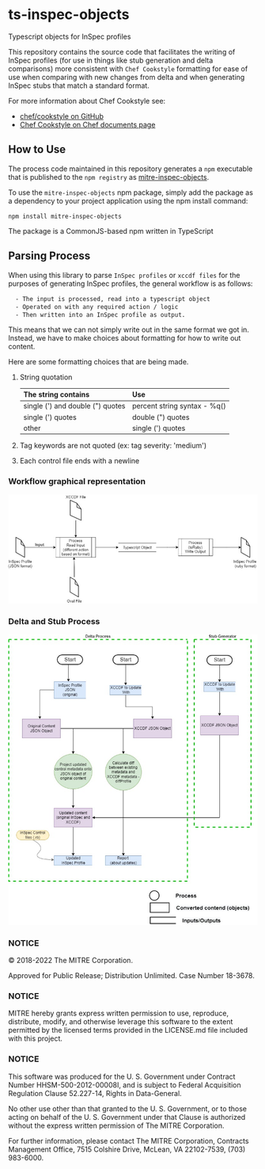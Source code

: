 # ts-inspec-objects
Typescript objects for InSpec profiles

This repository contains the source code that facilitates the writing of InSpec profiles (for use in things like stub generation and delta comparisons) more consistent with `Chef Cookstyle` formatting for ease of use when comparing with new changes from delta and when generating InSpec stubs that match a standard format. 

For more information about Chef Cookstyle see: 
 - [chef/cookstyle on GitHub](https://github.com/chef/cookstyle)
 - [Chef Cookstyle on Chef documents page](https://docs.chef.io/workstation/cookstyle/)

## How to Use
The process code maintained in this repository generates a `npm` executable that is published to the `npm registry` as [mitre-inspec-objects](https://www.npmjs.com/package/@mitre/inspec-objects).

To use the `mitre-inspec-objects` npm package, simply add the package as a dependency to your project application using the npm install command:
```
npm install mitre-inspec-objects
```
The package is a CommonJS-based npm written in TypeScript 

## Parsing Process

When using this library to parse `InSpec profiles` or `xccdf files` for the purposes of generating InSpec profiles, the general workflow is as follows:
```
  - The input is processed, read into a typescript object
  - Operated on with any required action / logic
  - Then written into an InSpec profile as output. 
```
This means that we can not simply write out in the same format we got in. Instead, we have to make choices about formatting for how to write out content.

Here are some formatting choices that are being made.

1. String quotation

      | The string contains | Use	|
      |--------	|--------------------	|
      | single (') and double (") quotes| percent string syntax - %q() |
      | single (') quotes | double (") quotes |
      | other | single (') quotes	|

2. Tag keywords are not quoted (ex: tag severity: 'medium')
3. Each control file ends with a newline

### Workflow graphical representation
<div align="center">
  <img src="images/ts-inspec-objects.jpg" alt="Typescript Objects Generation Process" title="Typescript Objects Generation Process">
</div>

### Delta and Stub Process
<div align="center">
  <img src="images/Delta_Process.jpg" alt="Delta and Stub Generation Process" title="Delta and Stub Generation Process">
</div>

### NOTICE

© 2018-2022 The MITRE Corporation.

Approved for Public Release; Distribution Unlimited. Case Number 18-3678.

### NOTICE

MITRE hereby grants express written permission to use, reproduce, distribute, modify, and otherwise leverage this software to the extent permitted by the licensed terms provided in the LICENSE.md file included with this project.

### NOTICE

This software was produced for the U. S. Government under Contract Number HHSM-500-2012-00008I, and is subject to Federal Acquisition Regulation Clause 52.227-14, Rights in Data-General.

No other use other than that granted to the U. S. Government, or to those acting on behalf of the U. S. Government under that Clause is authorized without the express written permission of The MITRE Corporation.

For further information, please contact The MITRE Corporation, Contracts Management Office, 7515 Colshire Drive, McLean, VA 22102-7539, (703) 983-6000.
